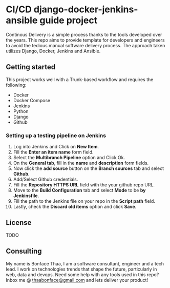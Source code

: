# CI/CD django-docker-jenkins-ansible guide project

Continous Delivery is a simple process thanks to the tools developed over the years. This repo aims to provide template for developers and engineers to avoid the tedious manual software delivery process. The approach taken utilizes Django, Docker, Jenkins and Ansible.

## Getting started
This project works well with a Trunk-based workflow and requires the following:
* Docker
* Docker Compose
* Jenkins
* Python
* Django 
* Github

### Setting up a testing pipeline on Jenkins
1. Log into Jenkins and Click on **New Item**.
2. Fill the **Enter an item name** form field.
3. Select the **Multibranch Pipeline** option and Click Ok.
4. On the **General tab**, fill in the **name** and **description** form fields.
5. Now click the **add source** button on the **Branch sources** tab and select **Github**.
6. Add/Select Github credentials.
7. Fill the **Repository HTTPS URL** field with the your github repo URL.
8. Move to the **Build Configuration** tab and select **Mode** to be **by Jenkinsfile**.
9. Fill the path to the Jenkins file on your repo in the **Script path** field.
10. Lastly, check the **Discard old items** option and click **Save**.

## License
TODO

## Consulting
My name is Bonface Thaa, I am a software consultant, engineer and a tech lead. I work on technologies trends that shape the future, particularly in web, data and devops. Need some help with any tools used in this repo? Inbox me @ thaabonface@gmail.com and lets deliver your product!
